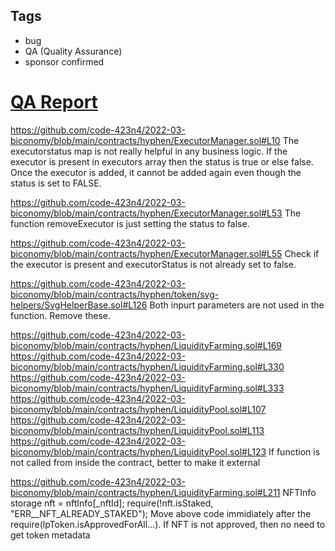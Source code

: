 ## Tags

- bug
- QA (Quality Assurance)
- sponsor confirmed

# [QA Report](https://github.com/code-423n4/2022-03-biconomy-findings/issues/5) 

https://github.com/code-423n4/2022-03-biconomy/blob/main/contracts/hyphen/ExecutorManager.sol#L10
The executorstatus map is not really helpful in any business logic. If the executor is present in executors array then the status is true or else false. 
Once the executor is added, it cannot be added again even though the status is set to FALSE.

https://github.com/code-423n4/2022-03-biconomy/blob/main/contracts/hyphen/ExecutorManager.sol#L53
The function removeExecutor is just setting the status to false.

https://github.com/code-423n4/2022-03-biconomy/blob/main/contracts/hyphen/ExecutorManager.sol#L55
Check if the executor is present and executorStatus is not already set to false.


https://github.com/code-423n4/2022-03-biconomy/blob/main/contracts/hyphen/token/svg-helpers/SvgHelperBase.sol#L126
Both inpurt parameters are not used in the function. Remove these.


https://github.com/code-423n4/2022-03-biconomy/blob/main/contracts/hyphen/LiquidityFarming.sol#L169
https://github.com/code-423n4/2022-03-biconomy/blob/main/contracts/hyphen/LiquidityFarming.sol#L330
https://github.com/code-423n4/2022-03-biconomy/blob/main/contracts/hyphen/LiquidityFarming.sol#L333
https://github.com/code-423n4/2022-03-biconomy/blob/main/contracts/hyphen/LiquidityPool.sol#L107
https://github.com/code-423n4/2022-03-biconomy/blob/main/contracts/hyphen/LiquidityPool.sol#L113
https://github.com/code-423n4/2022-03-biconomy/blob/main/contracts/hyphen/LiquidityPool.sol#L123
If function is not called from inside the contract, better to make it external

https://github.com/code-423n4/2022-03-biconomy/blob/main/contracts/hyphen/LiquidityFarming.sol#L211
NFTInfo storage nft = nftInfo[_nftId];
require(!nft.isStaked, "ERR__NFT_ALREADY_STAKED");
Move above code immidiately after the require(lpToken.isApprovedForAll...). If NFT is not approved, then no need to get token metadata
